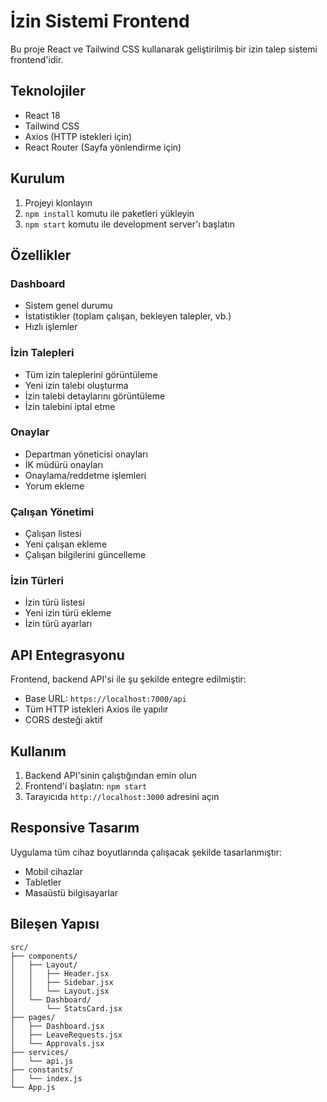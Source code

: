 # İzin Sistemi Frontend

Bu proje React ve Tailwind CSS kullanarak geliştirilmiş bir izin talep sistemi frontend'idir.

## Teknolojiler

- React 18
- Tailwind CSS
- Axios (HTTP istekleri için)
- React Router (Sayfa yönlendirme için)

## Kurulum

1. Projeyi klonlayın
2. `npm install` komutu ile paketleri yükleyin
3. `npm start` komutu ile development server'ı başlatın

## Özellikler

### Dashboard
- Sistem genel durumu
- İstatistikler (toplam çalışan, bekleyen talepler, vb.)
- Hızlı işlemler

### İzin Talepleri
- Tüm izin taleplerini görüntüleme
- Yeni izin talebi oluşturma
- İzin talebi detaylarını görüntüleme
- İzin talebini iptal etme

### Onaylar
- Departman yöneticisi onayları
- İK müdürü onayları
- Onaylama/reddetme işlemleri
- Yorum ekleme

### Çalışan Yönetimi
- Çalışan listesi
- Yeni çalışan ekleme
- Çalışan bilgilerini güncelleme

### İzin Türleri
- İzin türü listesi
- Yeni izin türü ekleme
- İzin türü ayarları

## API Entegrasyonu

Frontend, backend API'si ile şu şekilde entegre edilmiştir:
- Base URL: `https://localhost:7000/api`
- Tüm HTTP istekleri Axios ile yapılır
- CORS desteği aktif

## Kullanım

1. Backend API'sinin çalıştığından emin olun
2. Frontend'i başlatın: `npm start`
3. Tarayıcıda `http://localhost:3000` adresini açın

## Responsive Tasarım

Uygulama tüm cihaz boyutlarında çalışacak şekilde tasarlanmıştır:
- Mobil cihazlar
- Tabletler
- Masaüstü bilgisayarlar

## Bileşen Yapısı

```
src/
├── components/
│   ├── Layout/
│   │   ├── Header.jsx
│   │   ├── Sidebar.jsx
│   │   └── Layout.jsx
│   └── Dashboard/
│       └── StatsCard.jsx
├── pages/
│   ├── Dashboard.jsx
│   ├── LeaveRequests.jsx
│   └── Approvals.jsx
├── services/
│   └── api.js
├── constants/
│   └── index.js
└── App.js
```